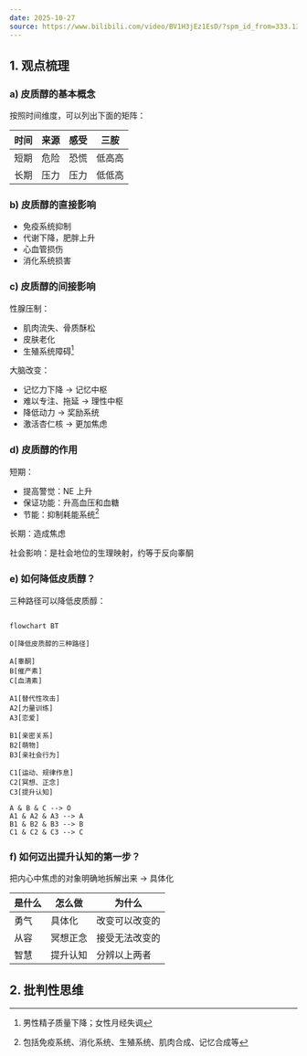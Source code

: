 ```yaml
---
date: 2025-10-27
source: https://www.bilibili.com/video/BV1H3jEz1EsD/?spm_id_from=333.1387.favlist.content.click&vd_source=bfb2e50dad8e670124c382656b85473e
---
```


## 1. 观点梳理

### a) 皮质醇的基本概念 

按照时间维度，可以列出下面的矩阵：

| 时间 | 来源 | 感受 | 三胺  |
|----|----|----|-----|
| 短期 | 危险 | 恐慌 | 低高高 |
| 长期 | 压力 | 压力 | 低低高 |

### b) 皮质醇的直接影响

- 免疫系统抑制
- 代谢下降，肥胖上升
- 心血管损伤
- 消化系统损害

### c) 皮质醇的间接影响

性腺压制：

- 肌肉流失、骨质酥松
- 皮肤老化
- 生殖系统障碍[^1]

[^1]: 男性精子质量下降；女性月经失调

大脑改变：

- 记忆力下降 → 记忆中枢
- 难以专注、拖延 → 理性中枢
- 降低动力 → 奖励系统
- 激活杏仁核 → 更加焦虑

### d) 皮质醇的作用

短期：

- 提高警觉：NE 上升
- 保证功能：升高血压和血糖
- 节能：抑制耗能系统[^2]

[^2]: 包括免疫系统、消化系统、生殖系统、肌肉合成、记忆合成等

长期：造成焦虑

社会影响：是社会地位的生理映射，约等于反向睾酮

### e) 如何降低皮质醇？

三种路径可以降低皮质醇：

```mermaid

flowchart BT

O[降低皮质醇的三种路径]

A[睾酮]
B[催产素]
C[血清素]

A1[替代性攻击]
A2[力量训练]
A3[恋爱]

B1[亲密关系]
B2[萌物]
B3[亲社会行为]

C1[运动、规律作息]
C2[冥想、正念]
C3[提升认知]

A & B & C --> O
A1 & A2 & A3 --> A
B1 & B2 & B3 --> B
C1 & C2 & C3 --> C

```

### f) 如何迈出提升认知的第一步？

把内心中焦虑的对象明确地拆解出来 → 具体化

| 是什么 | 怎么做  | 为什么     |
|-----|------|---------|
| 勇气  | 具体化  | 改变可以改变的 |
| 从容  | 冥想正念 | 接受无法改变的 |
| 智慧  | 提升认知 | 分辨以上两者  |

## 2. 批判性思维
